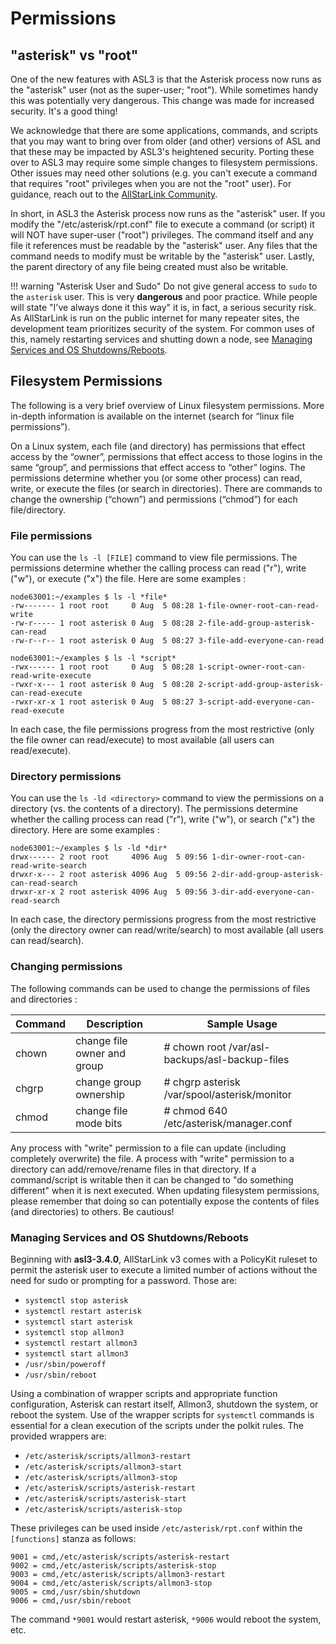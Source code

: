# Permissions

## "asterisk" vs "root"

One of the new features with ASL3 is that the Asterisk process now runs as the "asterisk" user (not as the super-user; "root").
While sometimes handy this was potentially very dangerous.
This change was made for increased security.
It's a good thing!

We acknowledge that there are some applications, commands, and scripts that you may want to bring over from older (and other) versions of ASL and that these may be impacted by ASL3's heightened security.
Porting these over to ASL3 may require some simple changes to filesystem permissions.
Other issues may need other solutions (e.g. you can't execute a command that requires "root" privileges when you are not the "root" user).
For guidance, reach out to the [AllStarLink Community](https://community.allstarlink.org/).

In short, in ASL3 the Asterisk process now runs as the "asterisk" user.
If you modify the "/etc/asterisk/rpt.conf" file to execute a command (or script) it will NOT have super-user ("root") privileges.
The command itself and any file it references must be readable by the "asterisk" user.
Any files that the command needs to modify must be writable by the "asterisk" user.
Lastly, the parent directory of any file being created must also be writable.

!!! warning "Asterisk User and Sudo"
    Do not give general access to `sudo` to the `asterisk` user. This is very
    **dangerous** and poor practice. While people will state "I've always
    done it this way" it is, in fact, a serious security risk. As AllStarLink
    is run on the public internet for many repeater sites, the development
    team prioritizes security of the system. For common uses of this, namely
    restarting services and shutting down a node, see [Managing Services and OS Shutdowns/Reboots](#managing-services-and-os-shutdownsreboots).

## Filesystem Permissions

The following is a very brief overview of Linux filesystem permissions.
More in-depth information is available on the internet (search for “linux file permissions”).

On a Linux system, each file (and directory) has permissions that effect access by the “owner”, permissions that effect access to those logins in the same “group”, and permissions that effect access to “other” logins.
The permissions determine whether you (or some other process) can read, write, or execute the files (or search in directories).
There are commands to change the ownership (“chown”) and permissions (“chmod”) for each file/directory.

### File permissions

You can use the `ls -l [FILE]` command to view file permissions.
The permissions determine whether the calling process can read ("r"), write ("w"), or execute ("x") the file.
Here are some examples :

```
node63001:~/examples $ ls -l *file*
-rw------- 1 root root     0 Aug  5 08:28 1-file-owner-root-can-read-write
-rw-r----- 1 root asterisk 0 Aug  5 08:28 2-file-add-group-asterisk-can-read
-rw-r--r-- 1 root asterisk 0 Aug  5 08:27 3-file-add-everyone-can-read

node63001:~/examples $ ls -l *script*
-rwx------ 1 root root     0 Aug  5 08:28 1-script-owner-root-can-read-write-execute
-rwxr-x--- 1 root asterisk 0 Aug  5 08:28 2-script-add-group-asterisk-can-read-execute
-rwxr-xr-x 1 root asterisk 0 Aug  5 08:27 3-script-add-everyone-can-read-execute
```

In each case, the file permissions progress from the most restrictive (only the file owner can read/execute) to most available (all users can read/execute).

### Directory permissions

You can use the `ls -ld <directory>` command to view the permissions on a directory (vs. the contents of a directory).
The permissions determine whether the calling process can read ("r"), write ("w"), or search ("x") the directory.
Here are some examples :

```
node63001:~/examples $ ls -ld *dir*
drwx------ 2 root root     4096 Aug  5 09:56 1-dir-owner-root-can-read-write-search
drwxr-x--- 2 root asterisk 4096 Aug  5 09:56 2-dir-add-group-asterisk-can-read-search
drwxr-xr-x 2 root asterisk 4096 Aug  5 09:56 3-dir-add-everyone-can-read-search
```

In each case, the directory permissions progress from the most restrictive (only the directory owner can read/write/search) to most available (all users can read/search).

### Changing permissions

The following commands can be used to change the permissions of files and directories :

| Command | Description | Sample Usage |
|---------|-------------|--------------|
| chown | change file owner and group | # chown root /var/asl-backups/asl-backup-files |
| chgrp | change group ownership | # chgrp asterisk /var/spool/asterisk/monitor |
| chmod | change file mode bits | # chmod 640 /etc/asterisk/manager.conf |

Any process with "write" permission to a file can update (including completely overwrite) the file.
A process with "write" permission to a directory can add/remove/rename files in that directory.
If a command/script is writable then it can be changed to "do something different" when it is next executed.
When updating filesystem permissions, please remember that doing so can potentially expose the contents of files (and directories) to others.
Be cautious!

### Managing Services and OS Shutdowns/Reboots
Beginning with **asl3-3.4.0**, AllStarLink v3 comes with a PolicyKit ruleset
to permit the asterisk user to execute a limited number of actions
without the need for sudo or prompting for a password. Those are:

* `systemctl stop asterisk`
* `systemctl restart asterisk`
* `systemctl start asterisk`
* `systemctl stop allmon3`
* `systemctl restart allmon3`
* `systemctl start allmon3`
* `/usr/sbin/poweroff`
* `/usr/sbin/reboot`

Using a combination of wrapper scripts and appropriate function
configuration, Asterisk can restart itself, Allmon3, shutdown the system,
or reboot the system. Use of the wrapper scripts for `systemctl`
commands is essential for a clean execution of the scripts under the
polkit rules. The provided wrappers are:

* `/etc/asterisk/scripts/allmon3-restart`
* `/etc/asterisk/scripts/allmon3-start`
* `/etc/asterisk/scripts/allmon3-stop`
* `/etc/asterisk/scripts/asterisk-restart`
* `/etc/asterisk/scripts/asterisk-start`
* `/etc/asterisk/scripts/asterisk-stop`

These privileges can be used inside `/etc/asterisk/rpt.conf`
within the `[functions]` stanza as follows:

```
9001 = cmd,/etc/asterisk/scripts/asterisk-restart
9002 = cmd,/etc/asterisk/scripts/asterisk-stop
9003 = cmd,/etc/asterisk/scripts/allmon3-restart
9004 = cmd,/etc/asterisk/scripts/allmon3-stop
9005 = cmd,/usr/sbin/shutdown
9006 = cmd,/usr/sbin/reboot
```

The command `*9001` would restart asterisk, `*9006` would reboot the
system, etc.
